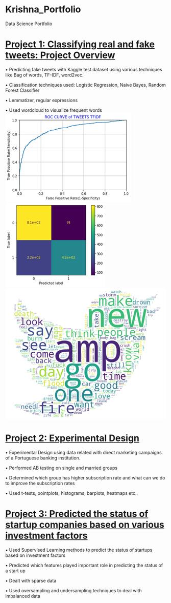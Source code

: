 # Krishna_Portfolio
Data Science Portfolio

# [Project 1: Classifying real and fake tweets: Project Overview](https://github.com/iamkkdev/Thinkful-github/blob/master/Final%20Capstone.ipynb)
•	Predicting fake tweets with Kaggle test dataset using various techniques like Bag of words, TF-IDF, word2vec.

•	Classification techniques used: Logistic Regression, Naive Bayes, Random Forest Classifier

•	Lemmatizer, regular expressions

•	Used wordcloud to visualize frequent words
![](https://github.com/iamkkdev/Krishna_Portfolio/blob/main/images/ROC_curve.png)
![](https://github.com/iamkkdev/Krishna_Portfolio/blob/main/images/confusion_matrix.png)
![](https://github.com/iamkkdev/Krishna_Portfolio/blob/main/images/Twitter_classification.png)

# [Project 2: Experimental Design](https://github.com/iamkkdev/Thinkful-github/blob/master/AB%20Final.ipynb)
•	Experimental Design using data related with direct marketing campaigns of a Portuguese banking institution.

•	Performed AB testing on single and married groups

•	Determined which group has higher subscription rate and what can we do to improve the subscription rates

•	Used t-tests, pointplots, histograms, barplots, heatmaps etc..

# [Project 3: Predicted the status of startup companies based on various investment factors](https://github.com/iamkkdev/Thinkful-github/blob/master/SUPERVISED%20CAPSTONE.ipynb)
•	Used Supervised Learning methods to predict the status of startups based on investment factors

•	Predicted which features played important role in predicting the status of a start up

•	Dealt with sparse data

•	Used oversampling and undersampling techniques to deal with imbalanced data










	



